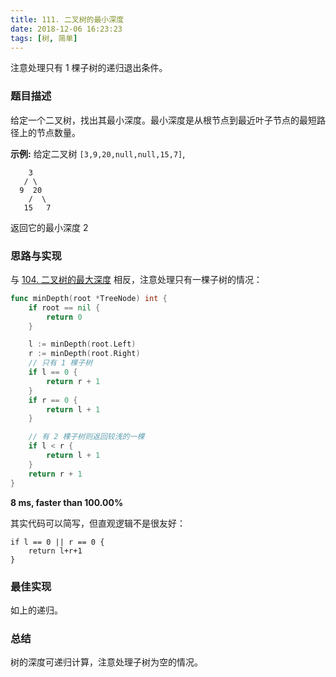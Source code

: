 ```yaml
---
title: 111. 二叉树的最小深度
date: 2018-12-06 16:23:23
tags: [树, 简单]
---
```

注意处理只有 1 棵子树的递归退出条件。

<!-- more -->

### 题目描述

给定一个二叉树，找出其最小深度。最小深度是从根节点到最近叶子节点的最短路径上的节点数量。

**示例:** 给定二叉树 `[3,9,20,null,null,15,7]`,

```
    3
   / \
  9  20
    /  \
   15   7
```

返回它的最小深度  2



### 思路与实现

与 [104. 二叉树的最大深度](https://goleetcode.io/2018/12/05/tree/104-maximum-depth-of-binary-tree) 相反，注意处理只有一棵子树的情况：

```go
func minDepth(root *TreeNode) int {
	if root == nil {
		return 0
	}

	l := minDepth(root.Left)
	r := minDepth(root.Right)
	// 只有 1 棵子树
	if l == 0 {
		return r + 1
	}
	if r == 0 {
		return l + 1
	}

	// 有 2 棵子树则返回较浅的一棵
	if l < r {
		return l + 1
	}
	return r + 1
}
```

**8 ms, faster than 100.00%**

其实代码可以简写，但直观逻辑不是很友好：

```
if l == 0 || r == 0 {
	return l+r+1
}
```



### 最佳实现

如上的递归。



### 总结

树的深度可递归计算，注意处理子树为空的情况。